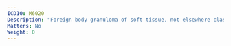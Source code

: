 ```yaml
---
ICD10: M6020
Description: "Foreign body granuloma of soft tissue, not elsewhere classified: Multiple sites"
Matters: No
Weight: 0
---
```


